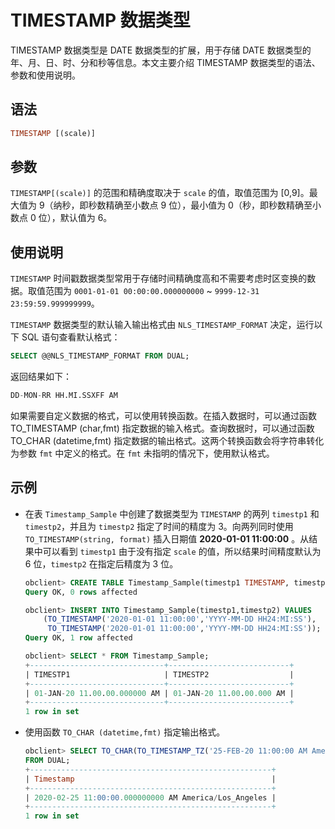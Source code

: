 # TIMESTAMP 数据类型

TIMESTAMP 数据类型是 DATE 数据类型的扩展，用于存储 DATE 数据类型的年、月、日、时、分和秒等信息。本文主要介绍 TIMESTAMP 数据类型的语法、参数和使用说明。

## 语法

```sql
TIMESTAMP [(scale)]
```

## 参数

`TIMESTAMP[(scale)]` 的范围和精确度取决于 `scale` 的值，取值范围为 \[0,9\]。最大值为 9（纳秒，即秒数精确至小数点 9 位），最小值为 0（秒，即秒数精确至小数点 0 位），默认值为 6。

## 使用说明

`TIMESTAMP` 时间戳数据类型常用于存储时间精确度高和不需要考虑时区变换的数据。取值范围为 `0001-01-01 00:00:00.000000000` \~ `9999-12-31 23:59:59.999999999`。

`TIMESTAMP` 数据类型的默认输入输出格式由 `NLS_TIMESTAMP_FORMAT` 决定，运行以下 SQL 语句查看默认格式：

```sql
SELECT @@NLS_TIMESTAMP_FORMAT FROM DUAL;
```

返回结果如下：

```sql
DD-MON-RR HH.MI.SSXFF AM
```

如果需要自定义数据的格式，可以使用转换函数。在插入数据时，可以通过函数 TO_TIMESTAMP (char,fmt) 指定数据的输入格式。查询数据时，可以通过函数 TO_CHAR (datetime,fmt) 指定数据的输出格式。这两个转换函数会将字符串转化为参数 `fmt` 中定义的格式。在 `fmt` 未指明的情况下，使用默认格式。

## 示例

* 在表 `Timestamp_Sample` 中创建了数据类型为 `TIMESTAMP` 的两列 `timestp1` 和 `timestp2`，并且为 `timestp2` 指定了时间的精度为 3。向两列同时使用 `TO_TIMESTAMP(string, format)` 插入日期值 **2020-01-01 11:00:00** 。从结果中可以看到 `timestp1` 由于没有指定 `scale` 的值，所以结果时间精度默认为 6 位，`timestp2` 在指定后精度为 3 位。

  ```sql
  obclient> CREATE TABLE Timestamp_Sample(timestp1 TIMESTAMP, timestp2 TIMESTAMP(3));
  Query OK, 0 rows affected
  
  obclient> INSERT INTO Timestamp_Sample(timestp1,timestp2) VALUES
      (TO_TIMESTAMP('2020-01-01 11:00:00','YYYY-MM-DD HH24:MI:SS'),
       TO_TIMESTAMP('2020-01-01 11:00:00','YYYY-MM-DD HH24:MI:SS'));
  Query OK, 1 row affected 
  
  obclient> SELECT * FROM Timestamp_Sample;
  +------------------------------+---------------------------+
  | TIMESTP1                     | TIMESTP2                  |
  +------------------------------+---------------------------+
  | 01-JAN-20 11.00.00.000000 AM | 01-JAN-20 11.00.00.000 AM |
  +------------------------------+---------------------------+
  1 row in set 
  ```

* 使用函数 `TO_CHAR (datetime,fmt)` 指定输出格式。

  ```sql
  obclient> SELECT TO_CHAR(TO_TIMESTAMP_TZ('25-FEB-20 11:00:00 AM America/Los_Angeles','DD-MON-RR HH:MI:SSXFF PM TZR'),'YYYY-MM-DD HH:MI:SSXFF PM TZR') Timestamp 
  FROM DUAL;
  +------------------------------------------------------+
  | Timestamp                                            |
  +------------------------------------------------------+
  | 2020-02-25 11:00:00.000000000 AM America/Los_Angeles |
  +------------------------------------------------------+
  1 row in set
  ```
